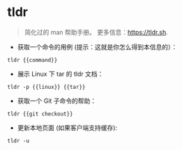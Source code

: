 # tldr

> 简化过的 man 帮助手册。
> 更多信息：<https://tldr.sh>.

- 获取一个命令的用例 (提示：这就是你怎么得到本信息的）：

`tldr {{command}}`

- 展示 Linux 下 tar 的 tldr 文档：

`tldr -p {{linux}} {{tar}}`

- 获取一个 Git 子命令的帮助：

`tldr {{git checkout}}`

- 更新本地页面 (如果客户端支持缓存):

`tldr -u`
